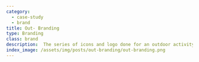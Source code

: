 ```yaml
---
category:
  - case-study
  - brand
title: Out- Branding
type: Branding
class: brand
description:  The series of icons and logo done for an outdoor activity center. ...
index_image: /assets/img/posts/out-branding/out-branding.png
---
```

